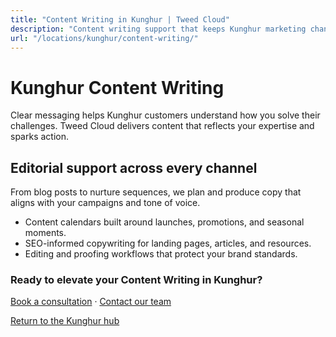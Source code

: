 ```yaml
---
title: "Content Writing in Kunghur | Tweed Cloud"
description: "Content writing support that keeps Kunghur marketing channels fresh."
url: "/locations/kunghur/content-writing/"
---
```


# Kunghur Content Writing

Clear messaging helps Kunghur customers understand how you solve their challenges. Tweed Cloud delivers content that reflects your expertise and sparks action.

## Editorial support across every channel

From blog posts to nurture sequences, we plan and produce copy that aligns with your campaigns and tone of voice.

- Content calendars built around launches, promotions, and seasonal moments.
- SEO-informed copywriting for landing pages, articles, and resources.
- Editing and proofing workflows that protect your brand standards.

### Ready to elevate your Content Writing in Kunghur?

[Book a consultation](/consultation/) · [Contact our team](/contact/)

[Return to the Kunghur hub](/locations/kunghur/)
